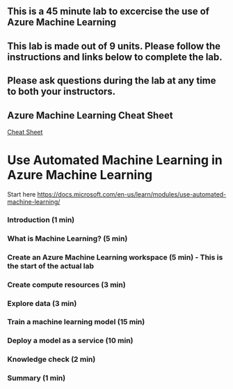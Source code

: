 ## This is a 45 minute lab to excercise the use of Azure Machine Learning 
## This lab is made out of 9 units.  Please follow the instructions and links below to complete the lab.
## Please ask questions during the lab at any time to both your instructors.

## Azure Machine Learning Cheat Sheet

[Cheat Sheet](https://docs.microsoft.com/en-us/azure/machine-learning/algorithm-cheat-sheet)


# Use Automated Machine Learning in Azure Machine Learning

Start here https://docs.microsoft.com/en-us/learn/modules/use-automated-machine-learning/ 

### Introduction (1 min)

### What is Machine Learning? (5 min)

### Create an Azure Machine Learning workspace (5 min) - This is the start of the actual lab

### Create compute resources (3 min)

### Explore data (3 min)

### Train a machine learning model (15 min)

### Deploy a model as a service (10 min)

### Knowledge check (2 min)

### Summary (1 min)
